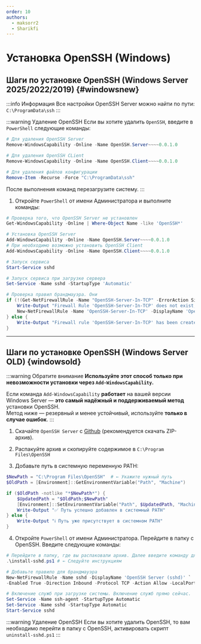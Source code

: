 ```yaml
---
order: 10
authors:
  - maksorr2
  - Sharikfi
---
```


# Установка OpenSSH (Windows)

## Шаги по установке OpenSSH (Windows Server 2025/2022/2019) {#windowsnew}

:::info Информация
Все настройки OpenSSH Server можно найти по пути: `C:\ProgramData\ssh`
:::

:::warning Удаление OpenSSH
Если вы хотите удалить `OpenSSH`, введите в `PowerShell` следующие команды:

```powershell
# Для удаления OpenSSH Server
Remove-WindowsCapability -Online -Name OpenSSH.Server~~~~0.0.1.0

# Для удаления OpenSSH CLient
Remove-WindowsCapability -Online -Name OpenSSH.Client~~~~0.0.1.0

# Для удаления файлов конфигурации
Remove-Item -Recurse -Force "C:\ProgramData\ssh"
```

После выполнения команд перезагрузите систему.
:::

1. Откройте `PowerShell` от имени Администратора и выполните команды:

```powershell
# Проверка того, что OpenSSH Server не установлен
Get-WindowsCapability -Online | Where-Object Name -like 'OpenSSH*'

# Установка OpenSSH Server
Add-WindowsCapability -Online -Name OpenSSH.Server~~~~0.0.1.0
# При необходимо возможно установить OpenSSH Client
Add-WindowsCapability -Online -Name OpenSSH.Client~~~~0.0.1.0

# Запуск сервиса
Start-Service sshd

# Запуск сервиса при загрузке сервера
Set-Service -Name sshd -StartupType 'Automatic'

# Проверка правил брандмауэра. Они  
if (!(Get-NetFirewallRule -Name "OpenSSH-Server-In-TCP" -ErrorAction SilentlyContinue | Select-Object Name, Enabled)) {
    Write-Output "Firewall Rule 'OpenSSH-Server-In-TCP' does not exist, creating it..."
    New-NetFirewallRule -Name 'OpenSSH-Server-In-TCP' -DisplayName 'OpenSSH Server (sshd)' -Enabled True -Direction Inbound -Protocol TCP -Action Allow -LocalPort 22
} else {
    Write-Output "Firewall rule 'OpenSSH-Server-In-TCP' has been created and exists."
}
```

---

## Шаги по установке OpenSSH (Windows Server OLD) {windowsold}

:::warning Обратите внимание
**Используйте этот способ только при невозможности установки через `Add-WindowsCapability`.**

Если команда `Add-WindowsCapability` **работает** на вашей версии Windows Server — **это самый надёжный и поддерживаемый метод** установки OpenSSH.  
Метод ниже — резервный и менее устойчивый, используйте **только в случае ошибок**.
:::

1. Скачайте `OpenSSH Server` с [Github](https://github.com/PowerShell/Win32-OpenSSH/releases) (рекомендуется скачать ZIP-архив).

2. Распакуйте архив и скопируйте содержимое в `C:\Program Files\OpenSSH`

3. Добавьте путь в системную переменную PATH:

```powershell
$NewPath = "C:\Program Files\OpenSSH"  # ← Укажите нужный путь
$OldPath = [Environment]::GetEnvironmentVariable("Path", "Machine")

if ($OldPath -notlike "*$NewPath*") {
    $UpdatedPath = "$OldPath;$NewPath"
    [Environment]::SetEnvironmentVariable("Path", $UpdatedPath, "Machine")
    Write-Output "✅ Путь успешно добавлен в системный PATH"
} else {
    Write-Output "ℹ️ Путь уже присутствует в системном PATH"
}
```

4. Откройте `PowerShell` от имени Администратора. Перейдите в папку с OpenSSH. Введите следующие команды:

```powershell
# Перейдите в папку, где вы распаковали архив. Далее введите команду для установки SSH
.\install-sshd.ps1 # ← Следуйте инструкциям

# Добавьте правило для брандмауэра
New-NetFirewallRule -Name sshd -DisplayName 'OpenSSH Server (sshd)' `
-Enabled True -Direction Inbound -Protocol TCP -Action Allow -LocalPort 22

# Включение служб при загрузке системы. Включение служб прямо сейчас.
Set-Service -Name ssh-agent -StartupType Automatic
Set-Service -Name sshd -StartupType Automatic
Start-Service sshd
```

:::warning Удаление OpenSSH
Если вы хотите удалить OpenSSH, то вам необходимо перейти в папку с OpenSSH, активировать скрипт `uninstall-sshd.ps1`
:::
